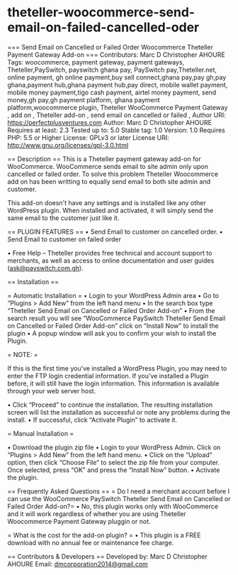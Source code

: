 # theteller-woocommerce-send-email-on-failed-cancelled-oder
=== Send Email on Cancelled or Failed Order Woocommerce Theteller Payment Gateway Add-on ===
Contributors: Marc D Christopher AHOURE
Tags: woocommerce, payment gateway, payment gateways, Theteller,PaySwitch, payswitch ghana pay, PaySwitch pay,Theteller.net, online payment, gh online payment,buy sell connect,ghana pay,pay gh,pay ghana,payment hub,ghana payment hub,pay direct, mobile wallet payment, mobile money payment,tigo cash payment, airtel money payment, send money,gh pay,gh payment platform, ghana payment platform,woocommerce plugin, Theteller WooCommerce Payment Gateway , add on , Theteller add-on , send email on cancelled or failed , 
Author URI: https://perfectplusventures.com
Author: Marc D Christopher AHOURE
Requires at least: 2.3
Tested up to: 5.0
Stable tag: 1.0
Version: 1.0 
Requires PHP: 5.5 or Higher
License: GPLv3 or later
License URI: http://www.gnu.org/licenses/gpl-3.0.html

== Description ==
This is a Theteller payment gateway add-on for WooCommerce.
WooCommerce sends email to site admin only upon cancelled or failed order. To solve this 
problem Theteller Woocommerce add on has been writting to equally send email to both site admin and customer.

This add-on doesn't have any settings and is installed like any other WordPress plugin. When installed and activated, it will simply send the same email to the customer just like it.

== PLUGIN FEATURES ==
•	Send Email to customer on cancelled order.
•	Send Email to customer on failed order

•	Free Help – Theteller provides free technical and account support to merchants, as well as access to online documentation and user guides (ask@payswitch.com.gh).



== Installation ==

= Automatic Installation =
•	Login to your WordPress Admin area
•	Go to “Plugins > Add New” from the left hand menu
•	In the search box type “Theteller Send Email on Cancelled or Failed Order Add-on”
•	From the search result you will see “WooCommerce PaySwitch Theteller Send Email on Cancelled or Failed Order Add-on” click on “Install Now” to install the plugin
•	A popup window will ask you to confirm your wish to install the Plugin.


= NOTE: =

If this is the first time you’ve installed a WordPress Plugin, you may need to enter the FTP login credential information. If you’ve installed a Plugin before, it will still have the login information. This information is available through your web server host.

•	Click “Proceed” to continue the installation. The resulting installation screen will list the installation as successful or note any problems during the install.
•	If successful, click “Activate Plugin” to activate it.



= Manual Installation =

•	Download the plugin zip file
•	Login to your WordPress Admin. Click on “Plugins > Add New” from the left hand menu.
•	Click on the “Upload” option, then click “Choose File” to select the zip file from your computer. Once selected, press “OK” and press the “Install Now” button.
•	Activate the plugin.



== Frequently Asked Questions ==
= Do I need a merchant account before I can use the WooCommerce PaySwitch Theteller Send Email on Cancelled or Failed Order Add-on?=
•	No, this plugin works only with WooCommerce and it will work regardless of whether you are using Theteller Woocommerce Payment Gateway pluggin or not.

= What is the cost for the add-on plugin? =
•	This plugin is a FREE download with no annual fee or maintenance fee charge.


== Contributors & Developers ==
Developed by: Marc D Christopher AHOURE
Email: dmcorporation2014@gmail.com



